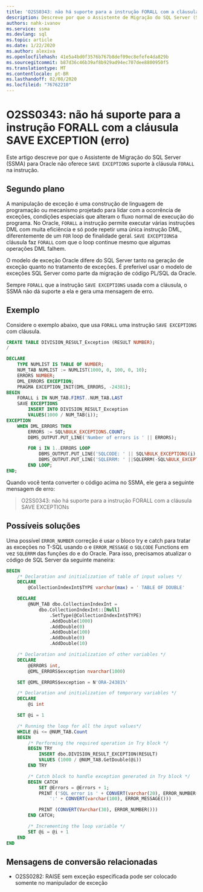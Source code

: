 ```yaml
---
title: 'O2SS0343: não há suporte para a instrução FORALL com a cláusula SAVE EXCEPTIONs (erro)'
description: Descreve por que o Assistente de Migração do SQL Server (SSMA) para Oracle não oferece suporte à cláusula SAVE EXCEPTION na instrução FORALL.
authors: nahk-ivanov
ms.service: ssma
ms.devlang: sql
ms.topic: article
ms.date: 1/22/2020
ms.author: alexiva
ms.openlocfilehash: 41e5a4bd0f3576b767b8def09ec8efefe4da829b
ms.sourcegitcommit: b87d36c46b39af8b929ad94ec707dee8800950f5
ms.translationtype: MT
ms.contentlocale: pt-BR
ms.lasthandoff: 02/08/2020
ms.locfileid: "76762210"
---
```

# <a name="o2ss0343-forall-statement-with-save-exception-clause-is-not-supported-error"></a>O2SS0343: não há suporte para a instrução FORALL com a cláusula SAVE EXCEPTION (erro)

Este artigo descreve por que o Assistente de Migração do SQL Server (SSMA) para Oracle não oferece `SAVE EXCEPTIONS` suporte à cláusula `FORALL` na instrução.

## <a name="background"></a>Segundo plano

A manipulação de exceção é uma construção de linguagem de programação ou mecanismo projetado para lidar com a ocorrência de exceções, condições especiais que alteram o fluxo normal de execução do programa. No Oracle, `FORALL` a instrução permite executar várias instruções DML com muita eficiência e só pode repetir uma única instrução DML, diferentemente de um `FOR` loop de finalidade geral. `SAVE EXCEPTIONS`a cláusula faz `FORALL` com que o loop continue mesmo que algumas operações DML falhem.

O modelo de exceção Oracle difere do SQL Server tanto na geração de exceção quanto no tratamento de exceções. É preferível usar o modelo de exceções SQL Server como parte da migração de código PL/SQL da Oracle.

Sempre `FORALL` que a instrução `SAVE EXCEPTIONS` usada com a cláusula, o SSMA não dá suporte a ela e gera uma mensagem de erro.

## <a name="example"></a>Exemplo

Considere o exemplo abaixo, que usa `FORALL` uma instrução `SAVE EXCEPTIONS` com cláusula.

```sql
CREATE TABLE DIVISION_RESULT_Exception (RESULT NUMBER);
/

DECLARE
    TYPE NUMLIST IS TABLE OF NUMBER;
    NUM_TAB NUMLIST := NUMLIST(1000, 0, 100, 0, 10);
    ERRORS NUMBER;
    DML_ERRORS EXCEPTION;
    PRAGMA EXCEPTION_INIT(DML_ERRORS, -24381);
BEGIN
    FORALL i IN NUM_TAB.FIRST..NUM_TAB.LAST
    SAVE EXCEPTIONS
        INSERT INTO DIVISION_RESULT_Exception
        VALUES(1000 / NUM_TAB(i));
EXCEPTION
    WHEN DML_ERRORS THEN
        ERRORS := SQL%BULK_EXCEPTIONS.COUNT;
        DBMS_OUTPUT.PUT_LINE('Number of errors is ' || ERRORS);

        FOR i IN 1..ERRORS LOOP
            DBMS_OUTPUT.PUT_LINE('SQLCODE: ' || SQL%BULK_EXCEPTIONS(i).ERROR_INDEX);
            DBMS_OUTPUT.PUT_LINE('SQLERRM: ' ||SQLERRM(-SQL%BULK_EXCEPTIONS(i).ERROR_CODE));
        END LOOP;
END;
```

Quando você tenta converter o código acima no SSMA, ele gera a seguinte mensagem de erro:

> O2SS0343: não há suporte para a instrução FORALL com a cláusula SAVE EXCEPTIONs

## <a name="possible-remedies"></a>Possíveis soluções

Uma possível `ERROR_NUMBER` correção é usar o bloco try e catch para tratar as exceções no T-SQL usando o e `ERROR_MESSAGE` o `SQLCODE` Functions em vez `SQLERRM` das funções do e do Oracle. Para isso, precisamos atualizar o código de SQL Server da seguinte maneira:

```sql
BEGIN
    /* Declaration and initialization of table of input values */
    DECLARE
        @CollectionIndexInt$TYPE varchar(max) = ' TABLE OF DOUBLE'

    DECLARE
        @NUM_TAB dbo.CollectionIndexInt =
            dbo.CollectionIndexInt::[Null]
                .SetType(@CollectionIndexInt$TYPE)
                .AddDouble(1000)
                .AddDouble(0)
                .AddDouble(100)
                .AddDouble(0)
                .AddDouble(10)

    /* Declaration and initialization of other variables */
    DECLARE
        @ERRORS int,
        @DML_ERRORS$exception nvarchar(1000)

    SET @DML_ERRORS$exception = N'ORA-24381%'

    /* Declaration and initialization of temporary variables */
    DECLARE
        @i int

    SET @i = 1

    /* Running the loop for all the input values*/
    WHILE @i <= @NUM_TAB.Count
    BEGIN
        /* Performing the required operation in Try block */
        BEGIN TRY
            INSERT dbo.DIVISION_RESULT_EXCEPTION(RESULT)
            VALUES (1000 / @NUM_TAB.GetDouble(@i))
        END TRY

        /* Catch block to handle exception generated in Try block */
        BEGIN CATCH
            SET @Errors = @Errors + 1;
            PRINT ('SQL error is ' + CONVERT(varchar(20), ERROR_NUMBER()) +
                ':' + CONVERT(varchar(100), ERROR_MESSAGE()))

            PRINT (CONVERT(Varchar(30), ERROR_NUMBER()))
        END CATCH;

        /* Incrementing the loop variable */
        SET @i = @i + 1
    END
END
```

## <a name="related-conversion-messages"></a>Mensagens de conversão relacionadas

* O2SS0282: RAISE sem exceção especificada pode ser colocado somente no manipulador de exceção
